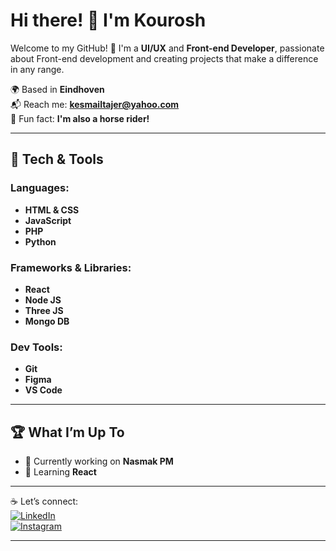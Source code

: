 # Hi there! 👋 I'm Kourosh  

Welcome to my GitHub! 🚀 I'm a **UI/UX** and **Front-end Developer**, passionate about Front-end development and creating projects that make a difference in any range.  

🌍 Based in **Eindhoven**  
📬 Reach me: **kesmailtajer@yahoo.com**  
🧩 Fun fact: **I'm also a horse rider!**  

---

## 🔧 Tech & Tools  
### Languages:  
- **HTML & CSS**  
- **JavaScript**  
- **PHP**
-  **Python**

### Frameworks & Libraries:  
- **React** 
- **Node JS**  
- **Three JS**
- **Mongo DB**

### Dev Tools:  
- **Git**  
- **Figma**
- **VS Code**
---

## 🏆 What I’m Up To  
- 🔭 Currently working on **Nasmak PM**  
- 🌱 Learning **React**  

---

☕ Let’s connect:  
[![LinkedIn](https://img.shields.io/badge/LinkedIn-Connect-blue)](https://linkedin.com/in/kourosh-esmaeil-tajer)  
[![Instagram](https://img.shields.io/badge/Instagram-Follow-pink)](https://instagram.com/kourosh__e.t)

---
